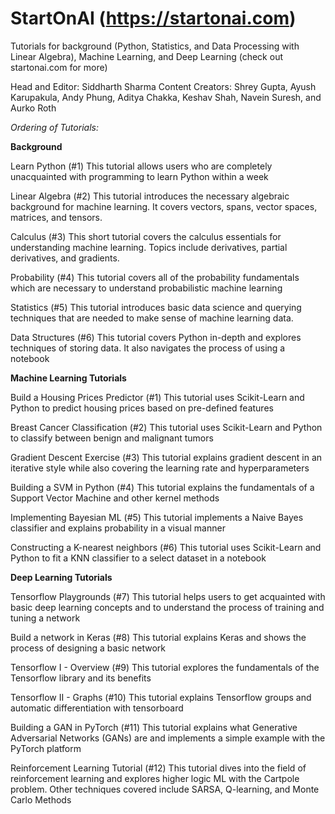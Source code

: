 # StartOnAI (https://startonai.com)
Tutorials for background (Python, Statistics, and Data Processing with Linear Algebra), Machine Learning, and Deep Learning (check out startonai.com for more)

Head and Editor: Siddharth Sharma
Content Creators: Shrey Gupta, Ayush Karupakula, Andy Phung, Aditya Chakka, Keshav Shah, Navein Suresh, and Aurko Roth

*Ordering of Tutorials:*

**Background**

Learn Python (#1)
This tutorial allows users who are completely unacquainted with programming to learn Python within a week 


Linear Algebra (#2)
This tutorial introduces the necessary algebraic background for machine learning. It covers vectors, spans, vector spaces, matrices, and tensors.


Calculus (#3)
This short tutorial covers the calculus essentials for understanding machine learning. Topics include derivatives, partial derivatives, and gradients.


Probability (#4)
This tutorial covers all of the probability fundamentals which are necessary to understand probabilistic machine learning


Statistics (#5)
This tutorial introduces basic data science and querying techniques that are needed to make sense of machine learning data.


Data Structures (#6)
This tutorial covers Python in-depth and explores techniques of storing data. It also navigates the process of using a notebook



**Machine Learning Tutorials**


Build a Housing Prices Predictor (#1)
This tutorial uses Scikit-Learn and Python to predict housing prices based on pre-defined features


Breast Cancer Classification (#2)
This tutorial uses Scikit-Learn and Python to classify between benign and malignant tumors


Gradient Descent Exercise (#3)
This tutorial explains gradient descent in an iterative style while also covering the learning rate and hyperparameters


Building a SVM in Python (#4)
This tutorial explains the fundamentals of a Support Vector Machine and other kernel methods


Implementing Bayesian ML (#5)
This tutorial implements a Naive Bayes classifier and explains probability in a visual manner


Constructing a K-nearest neighbors (#6)
This tutorial uses Scikit-Learn and Python to fit a KNN classifier to a select dataset in a notebook


**Deep Learning Tutorials**


Tensorflow Playgrounds (#7)
This tutorial helps users to get acquainted with basic deep learning concepts and to understand the process of training and tuning a network 


Build a network in Keras (#8)
This tutorial explains Keras and shows the process of designing a basic network


Tensorflow I - Overview (#9)
This tutorial explores the fundamentals of the Tensorflow library and its benefits


Tensorflow II - Graphs (#10)
This tutorial explains Tensorflow groups and automatic differentiation with tensorboard 


Building a GAN in PyTorch (#11)
This tutorial explains what Generative Adversarial Networks (GANs) are and implements a simple example with the PyTorch platform


Reinforcement Learning Tutorial (#12)
This tutorial dives into the field of reinforcement learning and explores higher logic ML with the Cartpole problem. Other techniques covered include SARSA, Q-learning, and Monte Carlo Methods




